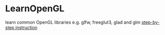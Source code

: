# LearnOpenGL
learn common OpenGL libraries e.g. glfw, freeglut3, glad and glm
[step-by-step instruction](https://medium.com/geekculture/a-beginners-guide-to-setup-opengl-in-linux-debian-2bfe02ccd1e)
